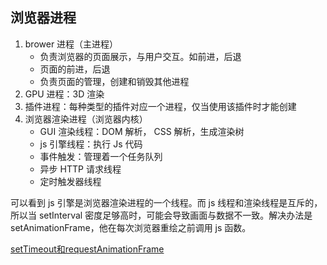 ## 浏览器进程

1. brower 进程（主进程）
    * 负责浏览器的页面展示，与用户交互。如前进，后退
    * 页面的前进，后退
    * 负责页面的管理，创建和销毁其他进程
2. GPU 进程：3D 渲染
3. 插件进程：每种类型的插件对应一个进程，仅当使用该插件时才能创建
4. 浏览器渲染进程（浏览器内核）
    * GUI 渲染线程：DOM 解析， CSS 解析，生成渲染树
    * js 引擎线程：执行 Js 代码
    * 事件触发：管理着一个任务队列
    * 异步 HTTP 请求线程
    * 定时触发器线程

可以看到 js 引擎是浏览器渲染进程的一个线程。而 js 线程和渲染线程是互斥的，所以当 setInterval 密度足够高时，可能会导致画面与数据不一致。解决办法是 setAnimationFrame，他在每次浏览器重绘之前调用 js 函数。

[setTimeout和requestAnimationFrame](https://juejin.im/post/5e621f5fe51d452700567c32)
